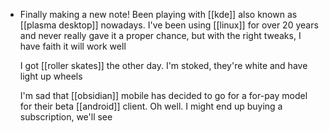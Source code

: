 - Finally making a new note! Been playing with [[kde]] also known as [[plasma desktop]] nowadays. I've been using [[linux]] for over 20 years and never really gave it a proper chance, but with the right tweaks, I have faith it will work well
  
  I got [[roller skates]] the other day. I'm stoked, they're white and have light up wheels
  
  I'm sad that [[obsidian]] mobile has decided to go for a for-pay model for their beta [[android]] client. Oh well. I might end up buying a subscription, we'll see
